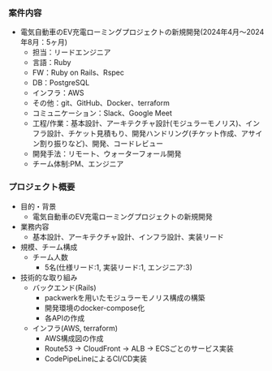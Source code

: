### 案件内容
- 電気自動車のEV充電ローミングプロジェクトの新規開発(2024年4月〜2024年8月：5ヶ月)
  - 担当：リードエンジニア
  - 言語：Ruby
  - FW：Ruby on Rails、Rspec
  - DB：PostgreSQL
  - インフラ：AWS
  - その他：git、GitHub、Docker、terraform
  - コミュニケーション：Slack、Google Meet
  - 工程/作業：基本設計、アーキテクチャ設計(モジュラーモノリス)、インフラ設計、チケット見積もり、開発ハンドリング(チケット作成、アサイン割り振りなど)、開発、コードレビュー
  - 開発手法：リモート、ウォーターフォール開発
  - チーム体制:PM、エンジニア

### プロジェクト概要
- 目的・背景
  -  電気自動車のEV充電ローミングプロジェクトの新規開発
- 業務内容
  - 基本設計、アーキテクチャ設計、インフラ設計、実装リード
- 規模、チーム構成
  - チーム人数
    - 5名(仕様リード:1, 実装リード:1, エンジニア:3)
- 技術的な取り組み
    - バックエンド(Rails)
      - packwerkを用いたモジュラーモノリス構成の構築
      - 開発環境のdocker-compose化
      - 各APIの作成
    - インフラ(AWS, terraform)
      - AWS構成図の作成
      - Route53 -> CloudFront -> ALB -> ECSごとのサービス実装
      - CodePipeLineによるCI/CD実装
